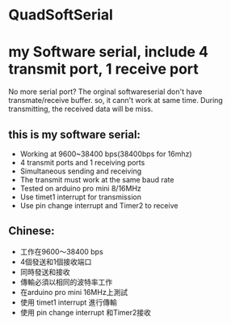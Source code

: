 # QuadSoftSerial

# my Software serial, include 4 transmit port, 1 receive port

No more serial port? The orginal softwareserial don't have transmate/receive buffer. so, it cann't work at same time. During transmitting, the received data will be miss.


## this is my software serial: 

- Working at 9600~38400 bps(38400bps for 16mhz) 
- 4 transmit ports and 1 receiving ports 
- Simultaneous sending and receiving 
- The transmit must work at the same baud rate 
- Tested on arduino pro mini 8/16MHz 
- Use timet1 interrupt for transmission 
- Use pin change interrupt and Timer2 to receive


## Chinese:

- 工作在9600〜38400 bps
- 4個發送和1個接收端口
- 同時發送和接收
- 傳輸必須以相同的波特率工作
- 在arduino pro mini 16MHz上測試
- 使用 timet1 interrupt 進行傳輸
- 使用 pin change interrupt 和Timer2接收
